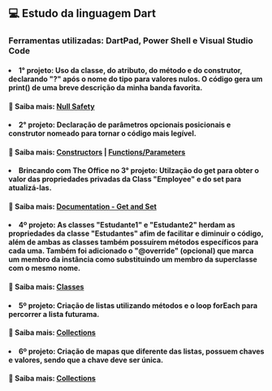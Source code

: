 ## 💻 Estudo da linguagem Dart 
### Ferramentas utilizadas: DartPad, Power Shell e Visual Studio Code

#### <li>1° projeto: Uso da classe, do atributo, do método e do construtor, declarando "?" após o nome do tipo para valores nulos. O código gera um print() de uma breve descrição da minha banda favorita.
#### 🔎 Saiba mais: [Null Safety](https://dart.dev/null-safety#:~:text=The%20Dart%20language%20enforces%20sound,can%20be%20difficult%20to%20debug)
#### <li>2° projeto: Declaração de parâmetros opcionais posicionais e construtor nomeado para tornar o código mais legível.
#### 🔎 Saiba mais: [Constructors](https://dart.dev/language/constructors) | [Functions/Parameters](https://dart.dev/language/functions)
#### <li>Brincando com The Office no 3° projeto: Utilzação do get para obter o valor das propriedades privadas da Class "Employee" e do set para atualizá-las.
#### 🔎 Saiba mais: [Documentation - Get and Set](https://dart.dev/effective-dart/documentation)
#### <li>4º projeto: As classes "Estudante1" e "Estudante2" herdam as propriedades da classe "Estudantes" afim de facilitar e diminuir o código, além de ambas as classes também possuírem métodos específicos para cada uma. Também foi adicionado o "@override" (opcional) que marca um membro da instância como substituindo um membro da superclasse com o mesmo nome. 
#### 🔎 Saiba mais: [Classes](https://dart.dev/language/classes)
#### <li>5º projeto: Criação de listas utilizando métodos e o loop forEach para percorrer a lista futurama.
#### 🔎 Saiba mais: [Collections](https://dart.dev/language/classes)
#### <li>6º projeto: Criação de mapas que diferente das listas, possuem chaves e valores, sendo que a chave deve ser única.
#### 🔎 Saiba mais: [Collections](https://dart.dev/language/classes)

